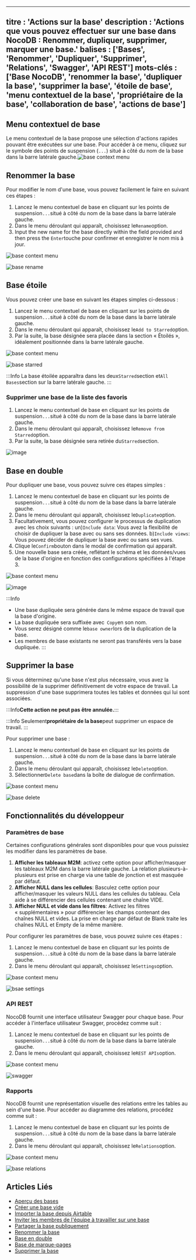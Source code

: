 ***

titre : 'Actions sur la base'
description : 'Actions que vous pouvez effectuer sur une base dans NocoDB : Renommer, dupliquer, supprimer, marquer une base.'
balises : \['Bases', 'Renommer', 'Dupliquer', 'Supprimer', 'Relations', 'Swagger', 'API REST']
mots-clés : \['Base NocoDB', 'renommer la base', 'dupliquer la base', 'supprimer la base', 'étoile de base', 'menu contextuel de la base', 'propriétaire de la base', 'collaboration de base', 'actions de base']
-----------------------------------------------------------------------------------------------------------------------------------------------------------------------------------------------------------------

## Menu contextuel de base

Le menu contextuel de la base propose une sélection d'actions rapides pouvant être exécutées sur une base. Pour accéder à ce menu, cliquez sur le symbole des points de suspension (`...`) situé à côté du nom de la base dans la barre latérale gauche.![base context menu](/img/v2/base/base-context-menu.png)

## Renommer la base

Pour modifier le nom d'une base, vous pouvez facilement le faire en suivant ces étapes :

1. Lancez le menu contextuel de base en cliquant sur les points de suspension`...`situé à côté du nom de la base dans la barre latérale gauche.
2. Dans le menu déroulant qui apparaît, choisissez le`Rename`option.
3. Input the new name for the base directly within the field provided and then press the `Enter`touche pour confirmer et enregistrer le nom mis à jour.

![base context menu](/img/v2/base/base-context-menu.png)

![base rename](/img/v2/base/base-rename.png)

## Base étoile

Vous pouvez créer une base en suivant les étapes simples ci-dessous :

1. Lancez le menu contextuel de base en cliquant sur les points de suspension`...`situé à côté du nom de la base dans la barre latérale gauche.
2. Dans le menu déroulant qui apparaît, choisissez le`Add to Starred`option.
3. Par la suite, la base désignée sera placée dans la section « Étoilés », idéalement positionnée dans la barre latérale gauche.

![base context menu](/img/v2/base/base-context-menu.png)

![base starred](/img/v2/base/base-starred.png)

:::Info
La base étoilée apparaîtra dans les deux`Starred`section et`All Bases`section sur la barre latérale gauche.
:::

### Supprimer une base de la liste des favoris

1. Lancez le menu contextuel de base en cliquant sur les points de suspension`...`situé à côté du nom de la base dans la barre latérale gauche.
2. Dans le menu déroulant qui apparaît, choisissez le`Remove from Starred`option.
3. Par la suite, la base désignée sera retirée du`Starred`section.

![image](/img/v2/base/base-remove-from-starred.png)

## Base en double

Pour dupliquer une base, vous pouvez suivre ces étapes simples :

1. Lancez le menu contextuel de base en cliquant sur les points de suspension`...`situé à côté du nom de la base dans la barre latérale gauche.
2. Dans le menu déroulant qui apparaît, choisissez le`Duplicate`option.
3. Facultativement, vous pouvez configurer le processus de duplication avec les choix suivants :
   un)`Include data`: Vous avez la flexibilité de choisir de dupliquer la base avec ou sans ses données.
   b)`Include views`: Vous pouvez décider de dupliquer la base avec ou sans ses vues.
4. Clique le`Confirm`bouton dans le modal de confirmation qui apparaît.
5. Une nouvelle base sera créée, reflétant le schéma et les données/vues de la base d'origine en fonction des configurations spécifiées à l'étape 3.

![base context menu](/img/v2/base/base-context-menu.png)

![image](/img/v2/base/base-duplicate.png)

:::Info

* Une base dupliquée sera générée dans le même espace de travail que la base d'origine.
* La base dupliquée sera suffixée avec` Copy`en son nom.
* Vous serez désigné comme le`base owner`lors de la duplication de la base.
* Les membres de base existants ne seront pas transférés vers la base dupliquée.
  :::

## Supprimer la base

Si vous déterminez qu'une base n'est plus nécessaire, vous avez la possibilité de la supprimer définitivement de votre espace de travail. La suppression d'une base supprimera toutes les tables et données qui lui sont associées.

:::Info**Cette action ne peut pas être annulée.**:::

:::Info
Seulement**propriétaire de la base**peut supprimer un espace de travail.
:::

Pour supprimer une base :

1. Lancez le menu contextuel de base en cliquant sur les points de suspension`...`situé à côté du nom de la base dans la barre latérale gauche.
2. Dans le menu déroulant qui apparaît, choisissez le`Delete`option.
3. Sélectionner`Delete base`dans la boîte de dialogue de confirmation.

![base context menu](/img/v2/base/base-context-menu.png)

![base delete](/img/v2/base/base-delete.png)

## Fonctionnalités du développeur

### Paramètres de base

Certaines configurations générales sont disponibles pour que vous puissiez les modifier dans les paramètres de base.

1. **Afficher les tableaux M2M**: activez cette option pour afficher/masquer les tableaux M2M dans la barre latérale gauche. La relation plusieurs-à-plusieurs est prise en charge via une table de jonction et est masquée par défaut.
2. **Afficher NULL dans les cellules**: Basculez cette option pour afficher/masquer les valeurs NULL dans les cellules du tableau. Cela aide à se différencier des cellules contenant une chaîne VIDE.
3. **Afficher NULL et vide dans les filtres**: Activez les filtres « supplémentaires » pour différencier les champs contenant des chaînes NULL et vides. La prise en charge par défaut de Blank traite les chaînes NULL et Empty de la même manière.

Pour configurer les paramètres de base, vous pouvez suivre ces étapes :

1. Lancez le menu contextuel de base en cliquant sur les points de suspension`...`situé à côté du nom de la base dans la barre latérale gauche.
2. Dans le menu déroulant qui apparaît, choisissez le`Settings`option.

![base context menu](/img/v2/base/base-context-menu.png)

![bsae settings](/img/v2/base/base-settings.png)

### API REST

NocoDB fournit une interface utilisateur Swagger pour chaque base. Pour accéder à l'interface utilisateur Swagger, procédez comme suit :

1. Lancez le menu contextuel de base en cliquant sur les points de suspension`...`situé à côté du nom de la base dans la barre latérale gauche.
2. Dans le menu déroulant qui apparaît, choisissez le`REST APIs`option.

![base context menu](/img/v2/base/base-context-menu.png)

![swagger](/img/v2/base/base-swagger.png)

### Rapports

NocoDB fournit une représentation visuelle des relations entre les tables au sein d'une base. Pour accéder au diagramme des relations, procédez comme suit :

1. Lancez le menu contextuel de base en cliquant sur les points de suspension`...`situé à côté du nom de la base dans la barre latérale gauche.
2. Dans le menu déroulant qui apparaît, choisissez le`Relations`option.

![base context menu](/img/v2/base/base-context-menu.png)

![base relations](/img/v2/base/base-relations.png)

## Articles Liés

* [Aperçu des bases](/bases/base-overview)
* [Créer une base vide](/bases/create-base)
* [Importer la base depuis Airtable](/bases/import-base-from-airtable)
* [Inviter les membres de l'équipe à travailler sur une base](/bases/base-collaboration)
* [Partager la base publiquement](/bases/share-base)
* [Renommer la base](/bases/actions-on-base#rename-base)
* [Base en double](/bases/actions-on-base#duplicate-base)
* [Base de marque-pages](/bases/actions-on-base#star-base)
* [Supprimer la base](/bases/actions-on-base#delete-base)

